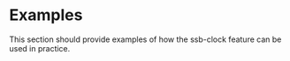 # Examples 

This section should provide examples of how the ssb-clock feature can
be used in practice.
